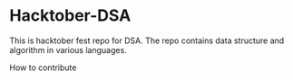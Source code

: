 # Hacktober-DSA

This is hacktober fest repo for DSA. The repo contains data structure and algorithm in various languages.

How to contribute

